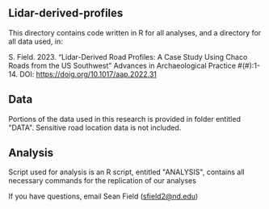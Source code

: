 ## Lidar-derived-profiles
This directory contains code written in R for all analyses, and a directory for all data used, in:

S. Field. 2023. “Lidar-Derived Road Profiles: A Case Study Using Chaco Roads from the US Southwest” Advances in Archaeological Practice #(#):1-14. DOI: https://doig.org/10.1017/aap.2022.31

## Data
Portions of the data used in this research is provided in folder entitled "DATA". Sensitive road location data is not included.

## Analysis
Script used for analysis is an R script, entitled "ANALYSIS", contains all necessary commands for the replication of our analyses

If you have questions, email Sean Field (sfield2@nd.edu)
